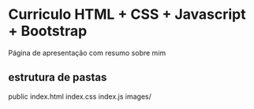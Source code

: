 # Curriculo HTML + CSS + Javascript + Bootstrap
Página de apresentação com resumo sobre mim

## estrutura de pastas
public
    index.html
    index.css
    index.js
    images/

